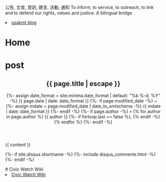
公告, 文宣, 資訊, 建言, 活動, 通知 To inform, to service, to outreach, to link and to defend our rights, values and justice. 
A bilingual bridge

<li><a href="http://classic-blog.udn.com/usakmt" > usakmt blog </a></li>

# Home

# post

<article class="post h-entry" itemscope itemtype="http://schema.org/BlogPosting">

<header class="post-header">
<h1 class="post-title p-name" itemprop="name headline">{{ page.title | escape }}</h1>
<p class="post-meta">
{%- assign date_format = site.minima.date_format | default: "%b %-d, %Y" -%}
<time class="dt-published" datetime="{{ page.date | date_to_xmlschema }}" itemprop="datePublished">
{{ page.date | date: date_format }}
</time>
{%- if page.modified_date -%}
~ 
{%- assign mdate = page.modified_date | date_to_xmlschema -%}
<time class="dt-modified" datetime="{{ mdate }}" itemprop="dateModified">
{{ mdate | date: date_format }}
</time>
{%- endif -%}
{%- if page.author -%}
• {% for author in page.author %}
<span itemprop="author" itemscope itemtype="http://schema.org/Person">
<span class="p-author h-card" itemprop="name">{{ author }}</span></span>
{%- if forloop.last == false %}, {% endif -%}
{% endfor %}
{%- endif -%}</p>
</header>

<div class="post-content e-content" itemprop="articleBody">
{{ content }}
</div>

{%- if site.disqus.shortname -%}
{%- include disqus_comments.html -%}
{%- endif -%}

<a class="u-url" href="{{ page.url | relative_url }}" hidden></a>
</article>
# Civic Watch Wiki
<li><a href="https://github.com/uskmt/Civic-Watch/wiki"> Civic Watch Wiki </a></li>






